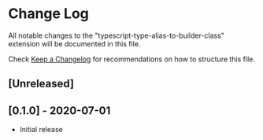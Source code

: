 # Change Log

All notable changes to the "typescript-type-alias-to-builder-class" extension will be documented in this file.

Check [Keep a Changelog](http://keepachangelog.com/) for recommendations on how to structure this file.

## [Unreleased]

## [0.1.0] - 2020-07-01

- Initial release

